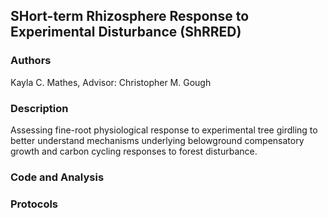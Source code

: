 ## SHort-term Rhizosphere Response to Experimental Disturbance (ShRRED) 

### Authors 
Kayla C. Mathes, Advisor: Christopher M. Gough 

### Description 
Assessing fine-root physiological response to experimental tree girdling to better understand mechanisms underlying belowground compensatory growth and carbon cycling responses to forest disturbance.

### Code and Analysis 

### Protocols 










